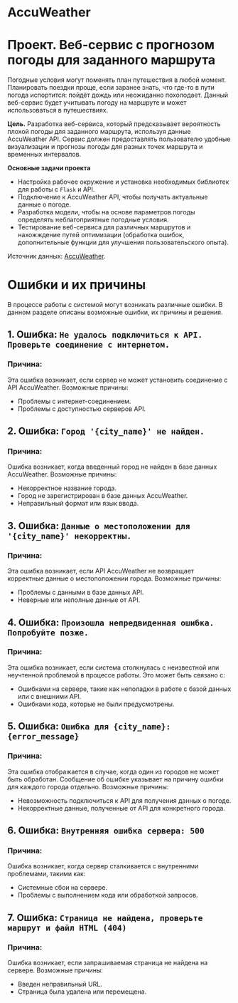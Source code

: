 # AccuWeather

# **Проект.** Веб-сервис с прогнозом погоды для заданного маршрута

Погодные условия могут поменять план путешествия в любой момент. Планировать поездки проще, если заранее знать, что где-то в пути погода испортится: пойдёт дождь или неожиданно похолодает. Данный веб-сервис будет учитывать погоду на маршруте и может использоваться в путешествиях.

**Цель.** Разработка веб-сервиса, который предсказывает вероятность плохой погоды для заданного маршрута, используя данные AccuWeather API. Сервис должен предоставлять пользователю удобные визуализации и прогнозы погоды для разных точек маршрута и временных интервалов.

**Основные задачи проекта**
- Настройка рабочее окружение и установка необходимых библиотек для работы с `Flask` и API.
- Подключение к AccuWeather API, чтобы получать актуальные данные о погоде.
- Разработка модели, чтобы на основе параметров погоды определять неблагоприятные погодные условия.
- Тестирование веб-сервиса для различных маршрутов и нахожждение путей оптимизации (обработка ошибок, дополнительные функции для улучшения пользовательского опыта).


Источник данных: [AccuWeather](https://developer.accuweather.com/accuweather-forecast-api/apis).

# Ошибки и их причины

В процессе работы с системой могут возникать различные ошибки. В данном разделе описаны возможные ошибки, их причины и решения.

## 1. Ошибка: `Не удалось подключиться к API. Проверьте соединение с интернетом.`
### Причина:
Эта ошибка возникает, если сервер не может установить соединение с API AccuWeather. Возможные причины:
- Проблемы с интернет-соединением.
- Проблемы с доступностью серверов API.

## 2. Ошибка: `Город '{city_name}' не найден.`
### Причина:
Ошибка возникает, когда введенный город не найден в базе данных AccuWeather. Возможные причины:
- Некорректное название города.
- Город не зарегистрирован в базе данных AccuWeather.
- Неправильный формат или язык ввода.

## 3. Ошибка: `Данные о местоположении для '{city_name}' некорректны.`
### Причина:
Эта ошибка возникает, если API AccuWeather не возвращает корректные данные о местоположении города. Возможные причины:
- Проблемы с данными в базе данных API.
- Неверные или неполные данные от API.

## 4. Ошибка: `Произошла непредвиденная ошибка. Попробуйте позже.`
### Причина:
Эта ошибка возникает, если система столкнулась с неизвестной или неучтенной проблемой в процессе работы. Это может быть связано с:
- Ошибками на сервере, такие как неполадки в работе с базой данных или с внешними API.
- Ошибками кода, которые не были предусмотрены.

## 5. Ошибка: `Ошибка для {city_name}: {error_message}`
### Причина:
Эта ошибка отображается в случае, когда один из городов не может быть обработан. Сообщение об ошибке указывает на причину ошибки для каждого города отдельно. Возможные причины:
- Невозможность подключиться к API для получения данных о погоде.
- Некорректные данные, полученные от API для конкретного города.

## 6. Ошибка: `Внутренняя ошибка сервера: 500`
### Причина:
Ошибка возникает, когда сервер сталкивается с внутренними проблемами, такими как:
- Системные сбои на сервере.
- Проблемы с выполнением кода или обработкой запросов.

## 7. Ошибка: `Страница не найдена, проверьте маршрут и файл HTML (404)`
### Причина:
Ошибка возникает, если запрашиваемая страница не найдена на сервере. Возможные причины:
- Введен неправильный URL.
- Страница была удалена или перемещена.
